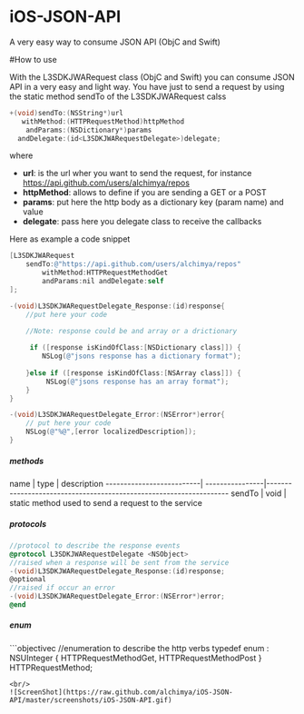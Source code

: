 # iOS-JSON-API
A very easy way to consume JSON API (ObjC and Swift)

#How to use

With the L3SDKJWARequest class (ObjC and Swift) you can consume JSON API in a very easy and light way.
You have just to send a request by using the static method sendTo of the L3SDKJWARequest calss
<br/>
```objectivec
+(void)sendTo:(NSString*)url
   withMethod:(HTTPRequestMethod)httpMethod
    andParams:(NSDictionary*)params
  andDelegate:(id<L3SDKJWARequestDelegate>)delegate;
```
where
 - <b>url</b>: is the url wher you want to send the request, for instance https://api.github.com/users/alchimya/repos
 - <b>httpMethod</b>: allows to define if you are sending a GET or a POST
 - <b>params</b>: put here the http body as a dictionary key (param name) and value
 - <b>delegate</b>: pass here you delegate class to receive the callbacks


Here as example a code snippet

```objectivec
[L3SDKJWARequest 
	sendTo:@"https://api.github.com/users/alchimya/repos"
        withMethod:HTTPRequestMethodGet
        andParams:nil andDelegate:self
];

-(void)L3SDKJWARequestDelegate_Response:(id)response{
	//put here your code
	
	//Note: response could be and array or a drictionary

	 if ([response isKindOfClass:[NSDictionary class]]) {
        NSLog(@"jsons response has a dictionary format");
        
    }else if ([response isKindOfClass:[NSArray class]]) {
    	 NSLog(@"jsons response has an array format");
    }
}

-(void)L3SDKJWARequestDelegate_Error:(NSError*)error{
	// put here your code
    NSLog(@"%@",[error localizedDescription]);
}

```

<h5>methods</h5>
  name                    |     type        |   description    
--------------------------| ----------------|-------------------------------------------------------------------
sendTo        			  | void            | static method used to send a request to the service



<h5>protocols</h5>

```objectivec
//protocol to describe the response events
@protocol L3SDKJWARequestDelegate <NSObject>
//raised when a response will be sent from the service
-(void)L3SDKJWARequestDelegate_Response:(id)response;
@optional
//raised if occur an error
-(void)L3SDKJWARequestDelegate_Error:(NSError*)error;
@end
```
<h5>enum</h5>
```objectivec
//enumeration to describe the http verbs
typedef enum : NSUInteger {
    HTTPRequestMethodGet,
    HTTPRequestMethodPost
} HTTPRequestMethod;

```
<br/>
![ScreenShot](https://raw.github.com/alchimya/iOS-JSON-API/master/screenshots/iOS-JSON-API.gif)
